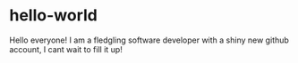 # hello-world

Hello everyone! I am a fledgling software developer with a shiny new github account, I cant wait to fill it up!
